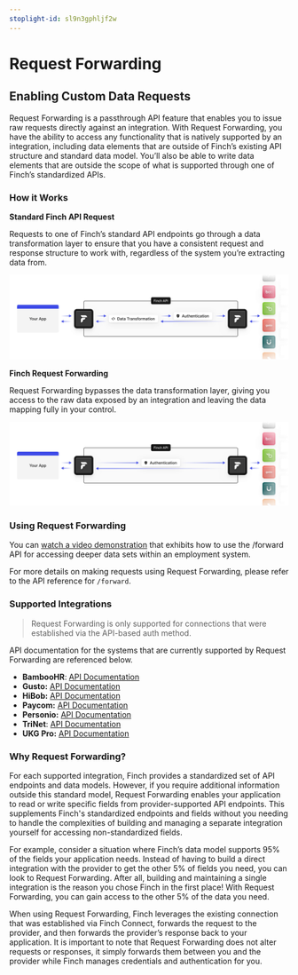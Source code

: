 ```yaml
---
stoplight-id: sl9n3gphljf2w
---
```


# Request Forwarding

## Enabling Custom Data Requests

Request Forwarding is a passthrough API feature that enables you to issue raw requests directly against an integration. With Request Forwarding, you have the ability to access any functionality that is natively supported by an integration, including data elements that are outside of Finch’s existing API structure and standard data model. You’ll also be able to write data elements that are outside the scope of what is supported through one of Finch’s standardized APIs.

### How it Works

**Standard Finch API Request**

Requests to one of Finch’s standard API endpoints go through a data transformation layer to ensure that you have a consistent request and response structure to work with, regardless of the system you’re extracting data from.

<!-- focus: false -->
![finch_standard_api.png](../../assets/images/finch_standard_api.png)

**Finch Request Forwarding**

Request Forwarding bypasses the data transformation layer, giving you access to the raw data exposed by an integration and leaving the data mapping fully in your control.

<!-- focus: false -->
![finch_request_forwarding.png](../../assets/images/finch_request_forwarding.png)

### Using Request Forwarding

You can [watch a video demonstration](https://www.loom.com/share/15ca7fb93c2d43b9a052362fd3368e37?sid=07e1313d-011b-4c73-9c78-d05ec0f9ab9d) that exhibits how to use the /forward API for accessing deeper data sets within an employment system.

For more details on making requests using Request Forwarding, please refer to the API reference for `/forward`.

### Supported Integrations

> Request Forwarding is only supported for connections that were established via the API-based auth method.

API documentation for the systems that are currently supported by Request Forwarding are referenced below.

* **BambooHR**: [API Documentation](https://documentation.bamboohr.com/reference)
* **Gusto:** [API Documentation](https://docs.gusto.com/app-integrations/reference)
* **HiBob:** [API Documentation](https://apidocs.hibob.com/reference)
* **Paycom:** [API Documentation](https://drive.google.com/file/d/1aC9C4W1mZo4oFxNIZUtS1zkfJ4tH6WjD/view?usp=sharing)
* **Personio:** [API Documentation](https://developer.personio.de/reference)
* **TriNet**: [API Documentation](https://developers.trinet.com/explore-trinet-apis)
* **UKG Pro:** [API Documentation](https://developer.ukg.com/hcm/reference/welcome-to-the-pro-developer-hub)

### Why Request Forwarding?

For each supported integration, Finch provides a standardized set of API endpoints and data models. However, if you require additional information outside this standard model, Request Forwarding enables your application to read or write specific fields from provider-supported API endpoints. This supplements Finch's standardized endpoints and fields without you needing to handle the complexities of building and managing a separate integration yourself for accessing non-standardized fields.

For example, consider a situation where Finch’s data model supports 95% of the fields your application needs. Instead of having to build a direct integration with the provider to get the other 5% of fields you need, you can look to Request Forwarding. After all, building and maintaining a single integration is the reason you chose Finch in the first place! With Request Forwarding, you can gain access to the other 5% of the data you need.

When using Request Forwarding, Finch leverages the existing connection that was established via Finch Connect, forwards the request to the provider, and then forwards the provider’s response back to your application. It is important to note that Request Forwarding does not alter requests or responses, it simply forwards them between you and the provider while Finch manages credentials and authentication for you.
